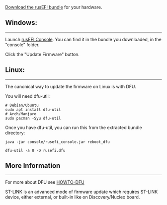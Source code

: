 <!-- this URL is hard-coded in rusEFI console splash screen MAKE SURE NOT TO RENAME -->

[Download the rusEFI bundle](Download) for your hardware. 

## Windows:
---
Launch [rusEFI Console](Console). You can find it in the bundle you downloaded, in the "console" folder.

Click the "Update Firmware" button.

## Linux:
---
The canonical way to update the firmware on Linux is with DFU.

You will need dfu-util:
```
# Debian/Ubuntu
sudo apt install dfu-util
# Arch/Manjaro
sudo pacman -Syu dfu-util
```

Once you have dfu-util, you can run this from the extracted bundle directory:

```
java -jar console/rusefi_console.jar reboot_dfu

dfu-util -a 0 -D rusefi.dfu

```

## More Information
---

For more about DFU see [HOWTO-DFU](HOWTO-DFU)

ST-LINK is an advanced mode of firmware update which requires ST-LINK device, either external, or built-in like on Discovery/Nucleo board.
